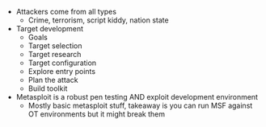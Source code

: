 - Attackers come from all types
	- Crime, terrorism, script kiddy, nation state
- Target development
	- Goals
	- Target selection
	- Target research
	- Target configuration
	- Explore entry points
	- Plan the attack
	- Build toolkit
- Metasploit is a robust pen testing AND exploit development environment
	- Mostly basic metasploit stuff, takeaway is you can run MSF against OT environments but it might break them